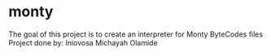 # monty
The goal of this project is to create an interpreter for Monty ByteCodes files
Project done by: Iniovosa Michayah Olamide
